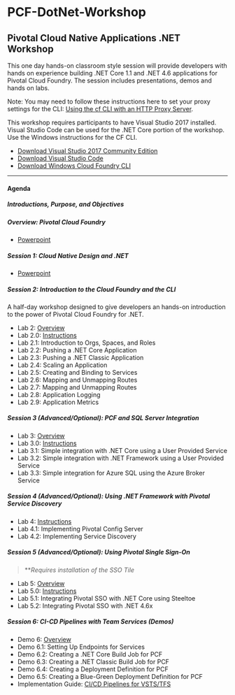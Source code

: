 # PCF-DotNet-Workshop
## Pivotal Cloud Native Applications .NET Workshop
This one day hands-on classroom style session will provide developers with hands on experience building .NET Core 1.1 and .NET 4.6 applications for Pivotal Cloud Foundry. The session includes presentations, demos and hands on labs.

Note: You may need to follow these instructions here to set your proxy settings for the CLI: [Using the cf CLI with an HTTP Proxy Server](https://docs.cloudfoundry.org/cf-cli/http-proxy.html).

This workshop requires participants to have Visual Studio 2017 installed.  Visual Studio Code can be used for the .NET Core portion of the workshop.  Use the Windows instructions for the CF CLI.  
- [Download Visual Studio 2017 Community Edition](https://www.visualstudio.com/thank-you-downloading-visual-studio/?sku=Community&rel=15)
- [Download Visual Studio Code](https://code.visualstudio.com/?wt.mc_id=vscom_downloads)
- [Download Windows Cloud Foundry CLI](https://cli.run.pivotal.io/stable?release=windows64&source=github)
- - -
#### Agenda
##### Introductions, Purpose, and Objectives

##### Overview: Pivotal Cloud Foundry
-   [Powerpoint]()

##### Session 1: Cloud Native Design and .NET
-   [Powerpoint]()

##### Session 2: Introduction to the Cloud Foundry and the CLI 

A half-day workshop designed to give developers an hands-on introduction to the power of Pivotal Cloud Foundry for .NET. 

-	Lab 2: [Overview]()
-	Lab 2.0: [Instructions](./Labs/Lab2.md)
-   Lab 2.1: Introduction to Orgs, Spaces, and Roles
-   Lab 2.2: Pushing a .NET Core Application
-   Lab 2.3: Pushing a .NET Classic Application
-   Lab 2.4: Scaling an Application
-   Lab 2.5: Creating and Binding to Services
-   Lab 2.6: Mapping and Unmapping Routes
-   Lab 2.7: Mapping and Unmapping Routes
-	Lab 2.8: Application Logging
-   Lab 2.9: Application Metrics
  
##### Session 3 (Advanced/Optional): PCF and SQL Server Integration
-	Lab 3: [Overview]()
-	Lab 3.0: [Instructions](./Labs/Lab3.md)
-   Lab 3.1: Simple integration with .NET Core using a User Provided Service
-   Lab 3.2: Simple integration with .NET Framework using a User Provided Service
-   Lab 3.3: Simple integration for Azure SQL using the Azure Broker Service
  
##### Session 4 (Advanced/Optional): Using .NET Framework with Pivotal Service Discovery
-	Lab 4: [Instructions](./Labs/Lab5.md)
-   Lab 4.1: Implementing Pivotal Config Server
-   Lab 4.2: Implementing Service Discovery

##### Session 5 (Advanced/Optional): Using Pivotal Single Sign-On

>***Requires installation of the SSO Tile*

-	Lab 5: [Overview]()
-	Lab 5.0: [Instructions](./Labs/Lab6.md)
-   Lab 5.1: Integrating Pivotal SSO with .NET Core using Steeltoe
-   Lab 5.2: Integrating Pivotal SSO with .NET 4.6x

##### Session 6: CI-CD Pipelines with Team Services (Demos)
-	Demo 6: [Overview]()
-   Demo 6.1: Setting Up Endpoints for Services
-   Demo 6.2: Creating a .NET Core Build Job for PCF
-   Demo 6.3: Creating a .NET Classic Build Job for PCF
-   Demo 6.4: Creating a Deployment Definition for PCF
-   Demo 6.5: Creating a Blue-Green Deployment Definition for PCF
-	Implementation Guide: [CI/CD Pipelines for VSTS/TFS](./documents/PivotalTeamFoundationServicesCICD.docx.pdf)  

